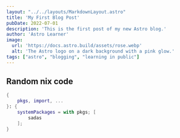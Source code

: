 ```yaml
---
layout: "../../layouts/MarkdownLayout.astro"
title: 'My First Blog Post'
pubDate: 2022-07-01
description: 'This is the first post of my new Astro blog.'
author: 'Astro Learner'
image:
  url: 'https://docs.astro.build/assets/rose.webp'
  alt: 'The Astro logo on a dark background with a pink glow.'
tags: ["astro", "blogging", "learning in public"]
---
```


## Random nix code

```nix
{
    pkgs, import, ...
}: {
    systemPackages = with pkgs; [
        sadas
    ];
}
```


